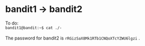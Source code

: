 # bandit1 -> bandit2<br/>
To do:<br/>
```bandit1@bandit:~$ cat ./-```<br/><br/>
The password for bandit2 is ```rRGizSaX8Mk1RTb1CNQoXTcYZWU6lgzi``` .<br/>
